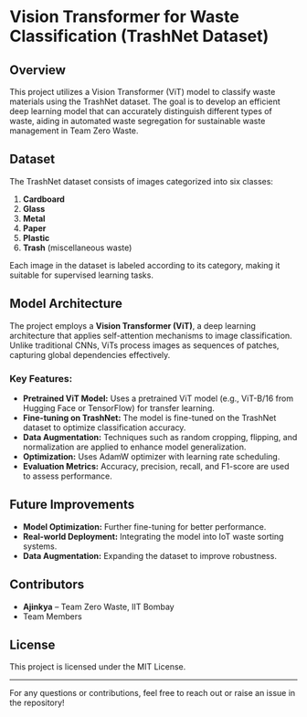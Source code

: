 # Vision Transformer for Waste Classification (TrashNet Dataset)

## Overview
This project utilizes a Vision Transformer (ViT) model to classify waste materials using the TrashNet dataset. The goal is to develop an efficient deep learning model that can accurately distinguish different types of waste, aiding in automated waste segregation for sustainable waste management in Team Zero Waste.

## Dataset
The TrashNet dataset consists of images categorized into six classes:
1. **Cardboard**
2. **Glass**
3. **Metal**
4. **Paper**
5. **Plastic**
6. **Trash** (miscellaneous waste)

Each image in the dataset is labeled according to its category, making it suitable for supervised learning tasks.

## Model Architecture
The project employs a **Vision Transformer (ViT)**, a deep learning architecture that applies self-attention mechanisms to image classification. Unlike traditional CNNs, ViTs process images as sequences of patches, capturing global dependencies effectively.

### Key Features:
- **Pretrained ViT Model:** Uses a pretrained ViT model (e.g., ViT-B/16 from Hugging Face or TensorFlow) for transfer learning.
- **Fine-tuning on TrashNet:** The model is fine-tuned on the TrashNet dataset to optimize classification accuracy.
- **Data Augmentation:** Techniques such as random cropping, flipping, and normalization are applied to enhance model generalization.
- **Optimization:** Uses AdamW optimizer with learning rate scheduling.
- **Evaluation Metrics:** Accuracy, precision, recall, and F1-score are used to assess performance.

## Future Improvements
- **Model Optimization:** Further fine-tuning for better performance.
- **Real-world Deployment:** Integrating the model into IoT waste sorting systems.
- **Data Augmentation:** Expanding the dataset to improve robustness.

## Contributors
- **Ajinkya** – Team Zero Waste, IIT Bombay
- Team Members

## License
This project is licensed under the MIT License.

---
For any questions or contributions, feel free to reach out or raise an issue in the repository!

